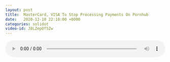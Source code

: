 ```yaml
---
layout: post
title:  MasterCard, VISA To Stop Processing Payments On Pornhub
date:   2020-12-10 22:10:00 +0000
categories: solidot
video-id: J8LZepOf5Zw
---
```


<audio src="/assets/a45502cf82ebf6476e4631a83af0ccc8.mp3" style="width: 100%;" controls></audio>

